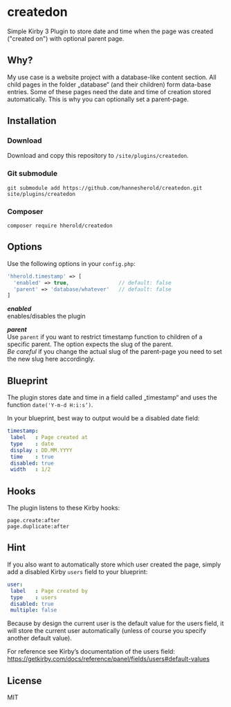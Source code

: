 # createdon

Simple Kirby 3 Plugin to store date and time when the page was created ("created on") with optional parent page.

## Why?

My use case is a website project with a database-like content section. All child pages in the folder „database“ (and their children) form data-base entries. Some of these pages need the date and time of creation stored automatically. This is why you can optionally set a parent-page.

## Installation

### Download

Download and copy this repository to `/site/plugins/createdon`.

### Git submodule

```
git submodule add https://github.com/hannesherold/createdon.git site/plugins/createdon
```

### Composer

```
composer require hherold/createdon
```

## Options

Use the following options in your `config.php`:


```php
'hherold.timestamp' => [
  'enabled' => true,                // default: false
  'parent' => 'database/whatever'   // default: false
]
```

___enabled___
<br>
enables/disables the plugin

___parent___
<br>
Use `parent` if you want to restrict timestamp function to children of a specific parent. The option expects the slug of the parent.
<br>
*Be careful* if you change the actual slug of the parent-page you need to set the new slug here accordingly.



## Blueprint

The plugin stores date and time in a field called „timestamp“ and uses the function `date('Y-m-d H:i:s‘)`.

In your blueprint, best way to output would be a disabled date field:


```yaml
timestamp:
 label   : Page created at
 type    : date
 display : DD.MM.YYYY
 time    : true
 disabled: true
 width   : 1/2
```



## Hooks

The plugin listens to these Kirby hooks:

`page.create:after`
<br>
`page.duplicate:after`



## Hint

If you also want to automatically store which user created the page, simply add a disabled Kirby `users` field to your blueprint:

```yaml
user:
 label   : Page created by
 type    : users
 disabled: true
 multiple: false
```


Because by design the current user is the default value for the users field, it will store the current user automatically (unless of course you specify another default value).

For reference see Kirby’s documentation of the users field:
https://getkirby.com/docs/reference/panel/fields/users#default-values


## License

MIT